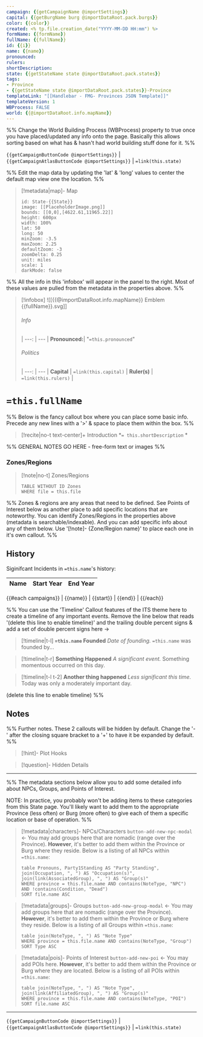 ```yaml
---
campaign: {{getCampaignName @importSettings}}
capital: {{getBurgName burg @importDataRoot.pack.burgs}}
color: {{color}}
created: <% tp.file.creation_date("YYYY-MM-DD HH:mm") %>
formName: {{formName}}
fullName: {{fullName}}
id: {{i}}
name: {{name}}
pronounced:
rulers:
shortDescription:
state: {{getStateName state @importDataRoot.pack.states}}
tags:
- Province
- {{getStateName state @importDataRoot.pack.states}}-Province
templateLink: "[[Handlebar - FMG- Provinces JSON Template]]"
templateVersion: 1
WBProcess: FALSE
world: {{@importDataRoot.info.mapName}}
---
```


%% Change the World Building Process (WBProcess) property to true once you have placed/updated any info onto the page. Basically this allows sorting based on what has & hasn't had world building stuff done for it. %%

`{{getCampaignButtonCode @importSettings}}` | `{{getCampaignAtlasButtonCode @importSettings}}` | `=link(this.state)`

%% Edit the map data by updating the 'lat' & 'long' values to center the default map view one the location. %% 
> [!metadata|map]- Map
> ```leaflet
> id: State-{{State}}
> image: [[PlaceholderImage.png]]
> bounds: [[0,0],[4622.61,11965.22]]
> height: 600px
> width: 100%
> lat: 50
> long: 50
> minZoom: -3.5
> maxZoom: 2.25
> defaultZoom: -3
> zoomDelta: 0.25
> unit: miles
> scale: 1
> darkMode: false
> ```

%% All the info in this 'infobox' will appear in the panel to the right. Most of these values are pulled from the metadata in the properties above. %%
> [!infobox]
> ![[{{@importDataRoot.info.mapName}} Emblem {{fullName}}.svg]]
> ###### Info
>  |
>  ---: | --- |
>  **Pronounced:**| "`=this.pronounced`"
>  
> ###### Politics
>  |
> ---: | --- |
> **Capital** | `=link(this.capital)` |
> **Ruler(s)** | `=link(this.rulers)` |
>

# **`=this.fullName`**

%% Below is the fancy callout box where you can place some basic info. Precede any new lines with a '>' & space to place them within the box. %%
> [!recite|no-t text-center]+ Introduction
> *`= this.shortDescription` *

%% GENERAL NOTES GO HERE - free-form text or images %%

### Zones/Regions

> [!note|no-t] Zones/Regions
> ```dataview
> TABLE WITHOUT ID Zones
> WHERE file = this.file
> ```

%% Zones & regions are any areas that need to be defined. See Points of Interest below as another place to add specific locations that are noteworthy. You can identify Zones/Regions in the properties above (metadata is searchable/indexable). And you can add specific info about any of them below. Use '[!note]- {Zone/Region name}' to place each one in it's own callout. %%

## History
Siginifcant Incidents in `=this.name`'s history:

| Name | Start Year | End Year |
| ---- | ---------- | -------- |
{{#each campaigns}} 
| {{name}} | {{start}} | {{end}} |
{{/each}}

%% You can use the 'Timeline' Callout features of the ITS theme here to create a timeline of any important events. Remove the line below that reads '(delete this line to enable timeline)' and the trailing double percent signs & add a set of double percent signs here ->

> [!timeline|t-l] **`=this.name` Founded** _Date of founding._
> `=this.name` was founded by...

> [!timeline|t-r] **Something Happened** *A significant event.*
> Something momentous occurred on this day.

> [!timeline|t-l t-2] **Another thing happened** *Less significant this time.*
> Today was only a moderately important day.

(delete this line to enable timeline) %%

## Notes

%% Further notes. These 2 callouts will be hidden by default. Change the '-' after the closing square bracket to a '+' to have it be expanded by default. %%

> [!hint]- Plot Hooks
> 

> [!question]- Hidden Details
>

---

%% The metadata sections below allow you to add some detailed info about NPCs, Groups, and Points of Interest.

NOTE: In practice, you probably won't be adding items to these categories from this State page. You'll likely want to add them to the appropriate Province (less often) or Burg (more often) to give each of them a specific location or base of operation. %%

> [!metadata|characters]- NPCs/Characters
> `button-add-new-npc-modal` <- You may add groups here that are nomadic (range over the Province).
> **However**, it's better to add them within the Province or Burg where they reside.
> Below is a listing of all NPCs within `=this.name`:
> ```dataview
> table Pronouns, Party1Standing AS "Party Standing", join(Occupation, ", ") AS "Occupation(s)", join(link(AssociatedGroup), ", ") AS "Group(s)"
> WHERE province = this.file.name AND contains(NoteType, "NPC") AND !contains(Condition, "Dead")
> SORT file.name ASC
> ```

> [!metadata|groups]- Groups 
> `button-add-new-group-modal` <- You may add groups here that are nomadic (range over the Province).
> **However**, it's better to add them within the Province or Burg where they reside.
> Below is a listing of all Groups within `=this.name`:
> ```dataview 
> table join(NoteType, ", ") AS "Note Type"
> WHERE province = this.file.name AND contains(NoteType, "Group")
> SORT Type ASC
> ```

> [!metadata|pois]- Points of Interest
> `button-add-new-poi` <- You may add POIs here.
> **However**, it's better to add them within the Province or Burg where they are located.
> Below is a listing of all POIs within `=this.name`:
> ```dataview
> table join(NoteType, ", ") AS "Note Type", join(link(AffiliatedGroup), ", ") AS "Group(s)"
> WHERE province = this.file.name AND contains(NoteType, "POI")
> SORT file.name ASC
> ```

---

`{{getCampaignButtonCode @importSettings}}` | `{{getCampaignAtlasButtonCode @importSettings}}` | `=link(this.state)`

